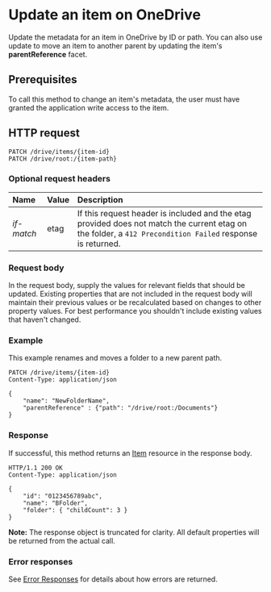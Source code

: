 # Update an item on OneDrive

Update the metadata for an item in OneDrive by ID or path. You can also use update to move
an item to another parent by updating the item's **parentReference** facet.

## Prerequisites

To call this method to change an item's metadata, the user must have granted
the application write access to the item.


## HTTP request
```
PATCH /drive/items/{item-id}
PATCH /drive/root:/{item-path}
```

### Optional request headers

| Name       | Value | Description                                                                                                                                               |
|:-----------|:------|:----------------------------------------------------------------------------------------------------------------------------------------------------------|
| *if-match* | etag  | If this request header is included and the etag provided does not match the current etag on the folder, a `412 Precondition Failed` response is returned. |



### Request body
In the request body, supply the values for relevant fields that should be
updated. Existing properties that are not included in the request body
will maintain their previous values or be recalculated based on changes to other
property values. For best performance you shouldn't include existing values
that haven't changed.


### Example

This example renames and moves a folder to a new parent path.

<!-- { "blockType": "request", "name": "update-item-move-folder" } -->
```
PATCH /drive/items/{item-id}
Content-Type: application/json

{
	"name": "NewFolderName",
	"parentReference" : {"path": "/drive/root:/Documents"}
}
```

### Response

If successful, this method returns an [Item][item-resource] resource in
the response body.

<!-- { "blockType": "response", "@odata.type": "oneDrive.item", "truncated": true } -->
```http
HTTP/1.1 200 OK
Content-Type: application/json

{
	"id": "0123456789abc",
	"name": "BFolder",
	"folder": { "childCount": 3 }
}
```

**Note:** The response object is truncated for clarity. All default properties will be returned from the actual call.

### Error responses

See [Error Responses][error-response] for details about
how errors are returned.

[error-response]: ../misc/errors.md
[item-resource]: ../resources/item.md

<!-- {
  "type": "#page.annotation",
  "description": "Update or replace the contents or properties of an item.",
  "keywords": "update,replace,contents,item",
  "section": "documentation",
	"tocPath": "Items/Update"
} -->
